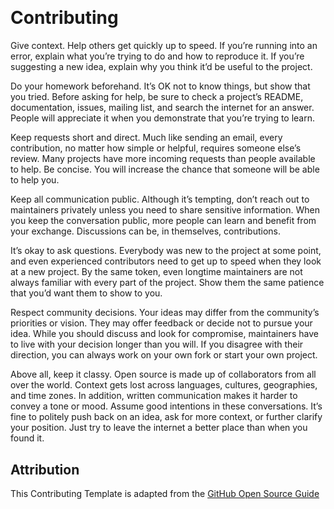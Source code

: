 [Guide]: https://opensource.guide/

<a href="https://github.com/github/opensource.guide">
  <h1>
    <picture>
      <img src="https://github.com/github/opensource.guide/blob/main/assets/images/cards/contribute.png" alt="">
    </picture>
  </h1>
</a>

# Contributing

Give context. Help others get quickly up to speed. If you’re running into an error, explain what you’re trying to do and
how to reproduce it. If you’re suggesting a new idea, explain why you think it’d be useful to the project.

Do your homework beforehand. It’s OK not to know things, but show that you tried. Before asking for help, be sure to
check a project’s README, documentation, issues, mailing list, and search the internet for an answer. People will
appreciate it when you demonstrate that you’re trying to learn.

Keep requests short and direct. Much like sending an email, every contribution, no matter how simple or helpful,
requires someone else’s review. Many projects have more incoming requests than people available to help. Be concise. You
will increase the chance that someone will be able to help you.

Keep all communication public. Although it’s tempting, don’t reach out to maintainers privately unless you need to share
sensitive information. When you keep the conversation public, more people can learn and benefit from your exchange.
Discussions can be, in themselves, contributions.

It’s okay to ask questions. Everybody was new to the project at some point, and even experienced contributors need to
get up to speed when they look at a new project. By the same token, even longtime maintainers are not always familiar
with every part of the project. Show them the same patience that you’d want them to show to you.

Respect community decisions. Your ideas may differ from the community’s priorities or vision. They may offer feedback or
decide not to pursue your idea. While you should discuss and look for compromise, maintainers have to live with your
decision longer than you will. If you disagree with their direction, you can always work on your own fork or start your
own project.

Above all, keep it classy. Open source is made up of collaborators from all over the world. Context gets lost across
languages, cultures, geographies, and time zones. In addition, written communication makes it harder to convey a tone or
mood. Assume good intentions in these conversations. It’s fine to politely push back on an idea, ask for more context,
or further clarify your position. Just try to leave the internet a better place than when you found it.

## Attribution

This Contributing Template is adapted from the [GitHub Open Source Guide][Guide]
